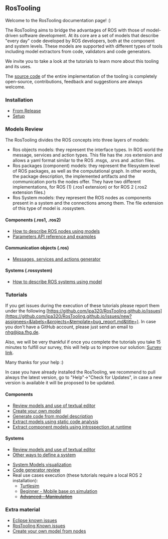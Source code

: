 ## RosTooling

Welcome to the RosTooling documentation page! :)

The RosTooling aims to bridge the advantages of ROS with those of model-driven software development. At its core are a set of models that describe "every day" code developed by ROS developers, both at the component and system levels. These models are supported with different types of tools including model extractors from code, validators and code generators.

We invite you to take a look at the tutorials to learn more about this tooling and its uses.

The [source code](https://github.com/ipa320/RosTooling) of the entire implementation of the tooling is completely open-source, contributions, feedback and suggestions are always welcome. 

### Installation

- [From Release](docu/Installation.md#option-1-using-the-release-version-recommended)
- [Setup](docu/Environment_setup.md#1-switch-to-the-ros-developer-perspective)

### Models Review

The RosTooling divides the ROS concepts into three layers of models:

- Ros objects models: they represent the interface types. In ROS world the message, services and action types. This file has the .ros extension and allows a yaml format similar to the ROS .msgs, .srvs and .action files.
- Ros packages (component) models: they represent the filesystem level of ROS packages, as well as the computational graph. In other words, the package description, the implemented artifacts and the communication ports the nodes offer. They have two different implementations, for ROS (1) (.ros1 extension) or for ROS 2 (.ros2 extension files.) 
- Ros System models: they represent the ROS nodes as components present in a system and the connections among them. The file extension of this type of model is .rossystem.

#### Components (.ros1, .ros2)

- [How to describe ROS nodes using models](docu/RosModelDescription.md)
- [Parameters API reference and examples](docu/ParametersAPI.md)

#### Communication objects (.ros)
- [Messages, services and actions generator](docu/NewCommunicationObjects.md)

#### Systems (.rossystem)
- [How to describe ROS systems using model](docu/RosSystemModelDescription.md)

### Tutorials

If you get issues during the execution of these tutorials please report them under the following [https://github.com/ipa320/RosTooling.github.io/issues](https://github.com/ipa320/RosTooling.github.io/issues/new?assignees=&labels=&projects=&template=bug_report.md&title=). In case you don't have a GitHub account, please just send an email to nhg@ipa.fhg.de. 

Also, we will be very thankful if once you complete the tutorials you take 15 minutes to fulfill our survey, this will help us to improve our solution: [Survey link](https://forms.office.com/e/2V5pPwcY7V). 

Many thanks for your help :)

In case you have already installed the RosTooling, we recommend to pull always the latest version, go to "Help"->"Check for Updates", in case a new version is available it will be proposed to be updated.

#### Components

- [Review models and use of textual editor](docu/LearnRosModels.md)
- [Create your own model](docu/CreateYourModel.md)
- [Generate code from model description](docu/rossdl.md)
- [Extract models using static code analysis](docu/StaticCodeAnalyis.md)
- [Extract component models using introspection at runtime](docu/ros2model.md)

#### Systems

- [Review models and use of textual editor](docu/LearnRosSystemModels.md)
- [Other ways to define a system](docu/LearnRosSystemModels2.md)
<!-- - [Create your own model from nodes](docu/Example_PubSub.md) -->
- [System Models visualization](docu/SystemModelsVisualization.md)
- [Code generator review](docu/CodeGeneration.md)
- Real use cases execution (these tutorials require a local ROS 2 installation):
  - [Turtlesim](docu/Example_Turtlesim.md)
  - [Beginner - Mobile base on simulation](docu/MobileBase_beginner.md)
  - ~~[Advanced - Manipulation](docu/Manipulation_advanced.md)~~

### Extra material

- [Eclipse known issues](docu/eclipse_issues.md)
- [RosTooling Known issues](docu/RosTooling_issues.md)
- [Create your own model from nodes](docu/Example_PubSub.md)